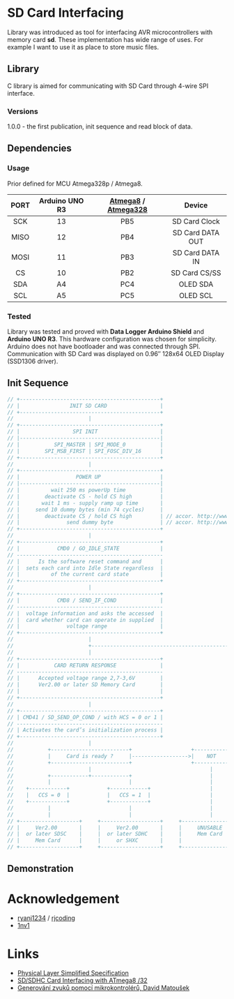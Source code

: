 # SD Card Interfacing
Library was introduced as tool for interfacing AVR microcontrollers with memory card **sd**. These implementation has wide range of uses. For example I want to use it as place to store music files.

## Library
C library is aimed for communicating with SD Card through 4-wire SPI interface.

### Versions
1.0.0 - the first publication, init sequence and read block of data.

## Dependencies


### Usage
Prior defined for MCU Atmega328p / Atmega8.

| PORT  | Arduino UNO R3 | [Atmega8](https://ww1.microchip.com/downloads/en/DeviceDoc/Atmel-2486-8-bit-AVR-microcontroller-ATmega8_L_datasheet.pdf) / [Atmega328](https://ww1.microchip.com/downloads/en/DeviceDoc/ATmega48A-PA-88A-PA-168A-PA-328-P-DS-DS40002061B.pdf) | Device |
| :---: | :---: | :---: | :---: |
| SCK | 13 | PB5 | SD Card Clock |
| MISO | 12 | PB4 | SD Card DATA OUT |
| MOSI | 11 | PB3 | SD Card DATA IN |
| CS | 10 | PB2 | SD Card CS/SS |
| SDA | A4 | PC4 | OLED SDA |
| SCL | A5 | PC5 | OLED SCL |

### Tested
Library was tested and proved with **Data Logger Arduino Shield** and **Arduino UNO R3**. This hardware configuration was chosen for simplicity. Arduino does not have bootloader and was connected through SPI. Communication with SD Card was displayed on 0.96″ 128x64 OLED Display (SSD1306 driver).

## Init Sequence
```c
// +---------------------------------------------+
// |                INIT SD CARD                 |
// +---------------------------------------------+
//                        |
// +---------------------------------------------+
// |                 SPI INIT                    |
// |---------------------------------------------|
// |           SPI_MASTER | SPI_MODE_0           |
// |        SPI_MSB_FIRST | SPI_FOSC_DIV_16      |
// +---------------------------------------------+
//                        |
// +---------------------------------------------+ 
// |                  POWER UP                   |
// |---------------------------------------------|
// |          wait 250 ms powerUp time           |
// |        deactivate CS - hold CS high         |
// |       wait 1 ms - supply ramp up time       |
// |     send 10 dummy bytes (min 74 cycles)     |
// |        deactivate CS / hold CS high         | // accor. http://www.rjhcoding.com/avrc-sd-interface-1.php
// |               send dummy byte               | // accor. http://www.rjhcoding.com/avrc-sd-interface-1.php
// +---------------------------------------------+
//                        |
// +---------------------------------------------+ 
// |            CMD0 / GO_IDLE_STATE             |
// -----------------------------------------------
// |      Is the software reset command and      |
// |  sets each card into Idle State regardless  |
// |          of the current card state          |
// +---------------------------------------------+
//                        |
// +---------------------------------------------+ 
// |            CMD8 / SEND_IF_COND              |
// -----------------------------------------------
// |  voltage information and asks the accessed  |
// |  card whether card can operate in supplied  |
// |               voltage range                 |
// +---------------------------------------------+
//                        |         
//                        +-----------------------------------------------------------------------------+
//                        |                                                                             |
// +---------------------------------------------+                                +---------------------------------------------+
// |           CARD RETURN RESPONSE              |                                |                NO RESPONSE                  |
// -----------------------------------------------                                -----------------------------------------------
// |      Accepted voltage range 2,7-3,6V        |                                | Ver2.00 or later SD Card (voltage mismatch) |
// |      Ver2.00 or later SD Memory Card        |                                |              or Ver1.X SD Card              |
// |                                             |                                |            or not SD Memory Card            |
// +---------------------------------------------+                                +---------------------------------------------+
//                        |                                                                             |
// +---------------------------------------------+                                +---------------------------------------------+
// | CMD41 / SD_SEND_OP_COND / with HCS = 0 or 1 |                                |   CMD41 / SD_SEND_OP_COND / with HCS = 0    |
// -----------------------------------------------                                -----------------------------------------------
// | Activates the card’s initialization process |                                | Activates the card’s initialization process |
// +---------------------------------------------+                                +---------------------------------------------+
//                        |                                                                             |
//           +-------------------------+                   +-----------+                   +-------------------------+
//           |     Card is ready ?     |------------------>|    NOT    |<------------------|     Card is ready ?     | 
//           +-------------------------+                   +-----------+                   +-------------------------+
//                        |                                      |                                      |
//           +------------+------------+                         |                                      |
//           |                         |                         |                                      |
//    +------------+            +------------+                   |                                      |
//    |   CCS = 0  |            |   CCS = 1  |                   |                                      |
//    +------------+            +------------+                   |                                      |
//           |                         |                         |                                      |
//           |                         |                         |                                      |
// +-------------------+     +-------------------+     +-------------------+                  +-------------------+
// |     Ver2.00       |     |     Ver2.00       |     |     UNUSABLE      |                  |      Ver1.X       |
// |  or later SDSC    |     |  or later SDHC    |     |     Mem Card      |                  |   SDSC Mem Card   |
// |     Mem Card      |     |     or SHXC       |     |                   |                  |                   |
// +-------------------+     +-------------------+     +-------------------+                  +-------------------+
```

## Demonstration

# Acknowledgement
- [ryanj1234](https://github.com/ryanj1234) / [rjcoding](http://www.rjhcoding.com/avrc-sd-interface-1.php)
- [1nv1](https://github.com/1nv1/ulibSD/tree/master)

# Links
- [Physical Layer Simplified Specification](https://www.sdcard.org/downloads/pls/)
- [SD/SDHC Card Interfacing with ATmega8 /32](https://www.dharmanitech.com/2009/01/sd-card-interfacing-with-atmega8-fat32.html)
- [Generování zvuků pomocí mikrokontrolérů, David Matoušek](https://www.preskoly.sk/p/370712-generovani-zvuku-pomoci-mikrokontroleru/)
